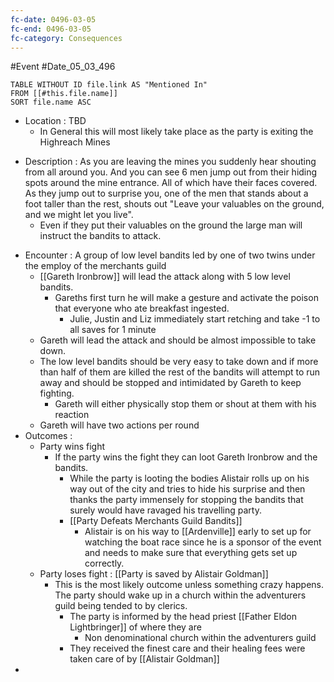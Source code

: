 ```yaml
---
fc-date: 0496-03-05
fc-end: 0496-03-05
fc-category: Consequences
---
```


#Event #Date_05_03_496 

```dataview
TABLE WITHOUT ID file.link AS "Mentioned In"
FROM [[#this.file.name]]
SORT file.name ASC
```


- Location : TBD 
	* In General this will most likely take place as the party is exiting the Highreach Mines 
* Description : As you are leaving the mines you suddenly hear shouting from all around you. And you can see 6 men jump out from their hiding spots around the mine entrance. All of which have their faces covered. As they jump out to surprise you, one of the men that stands about a foot taller than the rest, shouts out "Leave your valuables on the ground, and we might let you live". 
	- Even if they put their valuables on the ground the large man will instruct the bandits to attack. 

- Encounter : A group of low level bandits led by one of two twins under the employ of the merchants guild 
	- [[Gareth Ironbrow]] will lead the attack along with 5 low level bandits.
		- Gareths first turn he will make a gesture and activate the poison that everyone who ate breakfast ingested. 
			- Julie, Justin and Liz immediately start retching and take -1 to all saves for 1 minute 
	- Gareth will lead the attack and should be almost impossible to take down. 
	- The low level bandits should be very easy to take down and if more than half of them are killed the rest of the bandits will attempt to run away and should be stopped and intimidated by Gareth to keep fighting. 
		- Gareth will either physically stop them or shout at them with his reaction 
	- Gareth will have two actions per round 
- Outcomes : 
	- Party wins fight 
		- If the party wins the fight they can loot Gareth Ironbrow and the bandits. 
			- While the party is looting the bodies Alistair rolls up on his way out of the city and tries to hide his surprise and then thanks the party immensely for stopping the bandits that surely would have ravaged his travelling party. 
			- [[Party Defeats Merchants Guild Bandits]] 
				- Alistair is on his way to [[Ardenville]] early to set up for watching the boat race since he is a sponsor of the event and needs to make sure that everything gets set up correctly. 
	- Party loses fight : [[Party is saved by Alistair Goldman]]
		- This is the most likely outcome unless something crazy happens. The party should wake up in a church within the adventurers guild being tended to by clerics. 
			- The party is informed by the head priest [[Father Eldon Lightbringer]] of where they are 
				- Non denominational church within the adventurers guild
			- They received the finest care and their healing fees were taken care of by [[Alistair Goldman]]
- 